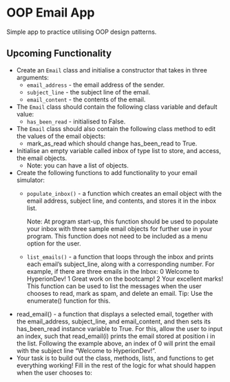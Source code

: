 # OOP Email App

Simple app to practice utilising OOP design patterns. 

## Upcoming Functionality


* Create an `Email` class and initialise a constructor that takes in three arguments:
    * `email_address` - the email address of the sender.
    * `subject_line` - the subject line of the email.
    * `email_content` - the contents of the email.
* The `Email` class should contain the following class variable and default value:
    * `has_been_read` - initialised to False.
* The `Email` class should also contain the following class method to edit the values of the email objects:
    * mark_as_read which should change has_been_read to True.
* Initialise an empty variable called inbox of type list to store, and access, the email objects.
    * Note: you can have a list of objects.
* Create the following functions to add functionality to your email simulator:
    * `populate_inbox()` - a function which creates an email object with the email address, subject line, and contents, and stores it in the inbox list.
    
        Note: At program start-up, this function should be used to populate your inbox with three sample email objects for further use in your  program. This function does not need to be included as a menu option for the user.
    * `list_emails()` - a function that loops through the inbox and prints each email’s subject_line, along with a corresponding number. For example, if there are three emails in the Inbox:
        0 Welcome to HyperionDev!
        1 Great work on the bootcamp!
        2 Your excellent marks! 
    This function can be used to list the messages when the user chooses to read, mark as spam, and delete an email.
        Tip: Use the enumerate() function for this.
* read_email() - a function that displays a selected email, together with the email_address, subject_line, and email_content, and then  sets its has_been_read instance variable to True.
For this, allow the user to input an index, such that read_email(i)
prints the email stored at position i in the list. Following the example
above, an index of 0 will print the email with the subject line
“Welcome to HyperionDev!”.
* Your task is to build out the class, methods, lists, and functions to get
everything working! Fill in the rest of the logic for what should happen
when the user chooses to:
